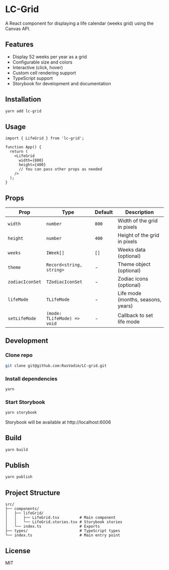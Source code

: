 # LC-Grid

A React component for displaying a life calendar (weeks grid) using the Canvas API.

## Features

- Display 52 weeks per year as a grid
- Configurable size and colors
- Interactive (click, hover)
- Custom cell rendering support
- TypeScript support
- Storybook for development and documentation

## Installation

```bash
yarn add lc-grid
```

## Usage

```tsx
import { LifeGrid } from 'lc-grid';

function App() {
  return (
    <LifeGrid
      width={800}
      height={400}
      // You can pass other props as needed
    />
  );
}
```

## Props

| Prop            | Type                        | Default   | Description                        |
|-----------------|-----------------------------|-----------|------------------------------------|
| `width`         | `number`                    | `800`     | Width of the grid in pixels        |
| `height`        | `number`                    | `400`     | Height of the grid in pixels       |
| `weeks`         | `IWeek[]`                   | `[]`      | Weeks data (optional)              |
| `theme`         | `Record<string, string>`    | -         | Theme object (optional)            |
| `zodiacIconSet` | `TZodiacIconSet`            | -         | Zodiac icons (optional)            |
| `lifeMode`      | `TLifeMode`                 | -         | Life mode (months, seasons, years) |
| `setLifeMode`   | `(mode: TLifeMode) => void` | -         | Callback to set life mode          |



## Development

### Clone repo

```bash
git clone git@github.com:RasVadim/LC-grid.git 
```

### Install dependencies

```bash
yarn 
```

### Start Storybook

```bash
yarn storybook
```

Storybook will be available at http://localhost:6006

## Build

```bash
yarn build
```

## Publish

```bash
yarn publish
```

## Project Structure

```
src/
├── components/
│   ├── lifeGrid/
│   │   ├── LifeGrid.tsx         # Main component
│   │   └── LifeGrid.stories.tsx # Storybook stories
│   └── index.ts                 # Exports
├── types/                       # TypeScript types
└── index.ts                     # Main entry point
```

## License

MIT
